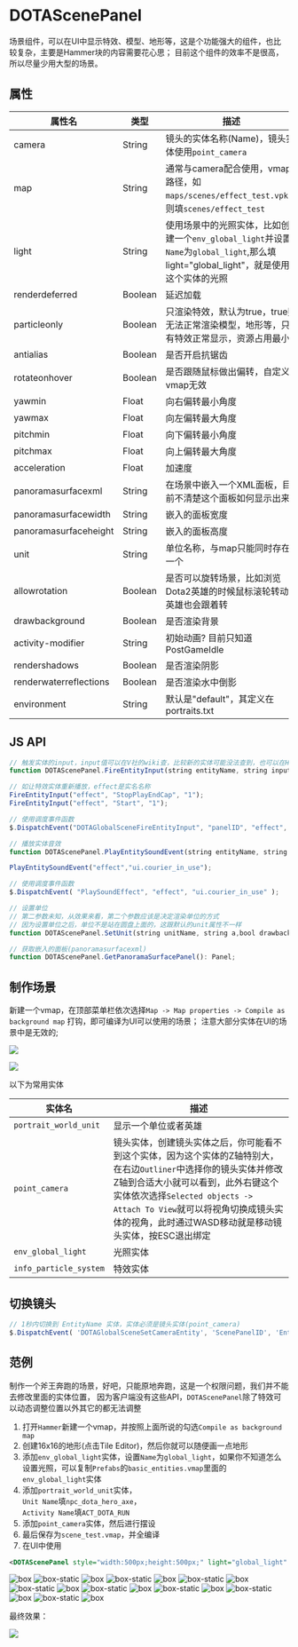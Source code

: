 # DOTAScenePanel

场景组件，可以在UI中显示特效、模型、地形等，这是个功能强大的组件，也比较复杂，主要是Hammer块的内容需要花心思；
目前这个组件的效率不是很高，所以尽量少用大型的场景。

## 属性

| 属性名                     | 类型      | 描述  |
| -------------------------- | -------- | ----- |
| camera                     | String   | 镜头的实体名称(Name)，镜头实体使用`point_camera` |
| map                        | String   | 通常与camera配合使用，vmap路径，如`maps/scenes/effect_test.vpk`，则填`scenes/effect_test` |
| light                      | String   | 使用场景中的光照实体，比如创建一个`env_global_light`并设置`Name`为`global_light`,那么填light="global_light"，就是使用这个实体的光照|
| renderdeferred             | Boolean  | 延迟加载 |
| particleonly               | Boolean  | 只渲染特效，默认为true，true则无法正常渲染模型，地形等，只有特效正常显示，资源占用最小 |
| antialias                  | Boolean  | 是否开启抗锯齿 |
| rotateonhover              | Boolean  | 是否跟随鼠标做出偏转，自定义vmap无效 |
| yawmin                     | Float    | 向右偏转最小角度 |
| yawmax                     | Float    | 向左偏转最大角度 |
| pitchmin                   | Float    | 向下偏转最小角度 |
| pitchmax                   | Float    | 向上偏转最大角度 |
| acceleration               | Float    | 加速度 |
| panoramasurfacexml         | String   | 在场景中嵌入一个XML面板，目前不清楚这个面板如何显示出来 |
| panoramasurfacewidth       | String   | 嵌入的面板宽度 |
| panoramasurfaceheight      | String   | 嵌入的面板高度 |
| unit                       | String   | 单位名称，与map只能同时存在一个 |
| allowrotation              | Boolean  | 是否可以旋转场景，比如浏览Dota2英雄的时候鼠标滚轮转动英雄也会跟着转 |
| drawbackground             | Boolean  | 是否渲染背景 |
| activity-modifier          | String   | 初始动画? 目前只知道PostGameIdle |
| rendershadows              | Boolean  | 是否渲染阴影 |
| renderwaterreflections     | Boolean  | 是否渲染水中倒影 |
| environment                | String   | 默认是"default"，其定义在portraits.txt |

## JS API

```ts
// 触发实体的input，input值可以在V社的wiki查，比较新的实体可能没法查到，也可以在Hammer创建实体来查看
function DOTAScenePanel.FireEntityInput(string entityName, string input, string parameter): void;

// 如让特效实体重新播放，effect是实名名称
FireEntityInput("effect", "StopPlayEndCap", "1");
FireEntityInput("effect", "Start", "1");

// 使用调度事件函数
$.DispatchEvent("DOTAGlobalSceneFireEntityInput", "panelID", "effect", "Start", "1");
```


```ts
// 播放实体音效
function DOTAScenePanel.PlayEntitySoundEvent(string entityName, string soundEvent): void;

PlayEntitySoundEvent("effect","ui.courier_in_use");

// 使用调度事件函数
$.DispatchEvent( "PlaySoundEffect", "effect", "ui.courier_in_use" );
```

```ts
// 设置单位
// 第二参数未知，从效果来看，第二个参数应该是决定渲染单位的方式
// 因为设置单位之后，单位不是站在圆盘上面的，这跟默认的unit属性不一样
function DOTAScenePanel.SetUnit(string unitName, string a,bool drawbackground): void;

// 获取嵌入的面板(panoramasurfacexml)
function DOTAScenePanel.GetPanoramaSurfacePanel(): Panel;
```

## 制作场景

新建一个vmap，在顶部菜单栏依次选择`Map -> Map properties -> Compile as background map` 打钩，即可编译为UI可以使用的场景；
注意大部分实体在UI的场景中是无效的;

![](./imgs/DOTAScenePanel_how_to_make1.jpg)  

![](./imgs/DOTAScenePanel_how_to_make2.jpg)

以下为常用实体

| 实体名                  | 描述                |
| ----------------------- | ------------------ |
| `portrait_world_unit`   | 显示一个单位或者英雄 |
| `point_camera`          | 镜头实体，创建镜头实体之后，你可能看不到这个实体，因为这个实体的Z轴特别大，在右边`Outliner`中选择你的镜头实体并修改Z轴到合适大小就可以看到，此外右键这个实体依次选择`Selected objects -> Attach To View`就可以将视角切换成镜头实体的视角，此时通过WASD移动就是移动镜头实体，按ESC退出绑定 |
| `env_global_light`      | 光照实体            |
| `info_particle_system`  | 特效实体            |

## 切换镜头

```js
// 1秒内切换到 EntityName 实体，实体必须是镜头实体(point_camera)
$.DispatchEvent( 'DOTAGlobalSceneSetCameraEntity', 'ScenePanelID', 'EntityName', 1.0 );
```

## 范例

制作一个斧王奔跑的场景，好吧，只能原地奔跑，这是一个权限问题，我们并不能去修改里面的实体位置，
因为客户端没有这些API，`DOTAScenePanel`除了特效可以动态调整位置以外其它的都无法调整

1. 打开`Hammer`新建一个vmap，并按照上面所说的勾选`Compile as background map`
2. 创建16x16的地形(点击Tile Editor)，然后你就可以随便画一点地形
3. 添加`env_global_light`实体，设置`Name`为`global_light`，如果你不知道怎么设置光照，可以复制`Prefabs`的`basic_entities.vmap`里面的`env_global_light`实体
4. 添加`portrait_world_unit`实体，<br>`Unit Name`填`npc_dota_hero_axe`，<br>`Activity Name`填`ACT_DOTA_RUN`
5. 添加`point_camera`实体，然后进行摆设
6. 最后保存为`scene_test.vmap`，并全编译
7. 在UI中使用

```xml
<DOTAScenePanel style="width:500px;height:500px;" light="global_light" camera="camera_1" map="scene_test" particleonly="false" antialias="true" />
```

![box](./imgs/DOTAScenePanel_how_to_make1.jpg)
![box-static](./imgs/arrow.png)
![box](./imgs/DOTAScenePanel_how_to_make2.jpg)
![box-static](./imgs/arrow.png)
![box](./imgs/DOTAScenePanel_how_to_make3.jpg)
![box-static](./imgs/arrow.png)
![box](./imgs/DOTAScenePanel_how_to_make4.jpg)
![box-static](./imgs/arrow.png)
![box](./imgs/DOTAScenePanel_how_to_make5.jpg)
![box-static](./imgs/arrow.png)
![box](./imgs/DOTAScenePanel_how_to_make6.jpg)
![box-static](./imgs/arrow.png)
![box](./imgs/DOTAScenePanel_how_to_make7.jpg)
![box-static](./imgs/arrow.png)
![box](./imgs/DOTAScenePanel_how_to_make8.jpg)
![box-static](./imgs/arrow.png)
![box](./imgs/DOTAScenePanel_how_to_make9.jpg)

最终效果：

![](./imgs/DOTAScenePanel_how_to_make_result.gif)